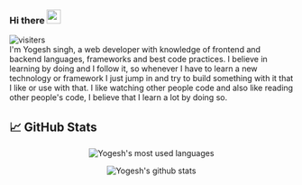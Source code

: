 ### Hi there <img src="https://media.giphy.com/media/hvRJCLFzcasrR4ia7z/giphy.gif" width="25px">
![visiters](https://komarev.com/ghpvc/?username=yogeshsingh101200)
<br/>
I'm Yogesh singh, a web developer with knowledge of frontend and backend languages, frameworks and best code practices. I believe in learning by doing and I follow it, so whenever I have to learn a new technology or framework I just jump in and try to build something with it that I like or use with that. I like watching other people code and also like reading other people's code, I believe that I learn a lot by doing so.
  
## &#x1f4c8; GitHub Stats
<p align="center">
<img 
     src="https://github-readme-stats.vercel.app/api/top-langs/?username=yogeshsingh101200&hide=html,css&langs_count=6&theme=dark&layout=compact"
     alt="Yogesh's most used languages"
/>
</p>
<p align="center">
<img 
     src="https://github-readme-stats.vercel.app/api?username=yogeshsingh101200&show_icons=true&theme=dark&count_private=true"
     alt="Yogesh's github stats"
/>
</p>

<!--
**yogeshsingh101200/yogeshsingh101200** is a ✨ _special_ ✨ repository because its `README.md` (this file) appears on your GitHub profile.

Here are some ideas to get you started:

- 🔭 I’m currently working on ...
- 🌱 I’m currently learning ...
- 👯 I’m looking to collaborate on ...
- 🤔 I’m looking for help with ...
- 💬 Ask me about ...
- 📫 How to reach me: ...
- 😄 Pronouns: ...
- ⚡ Fun fact: ...
-->

